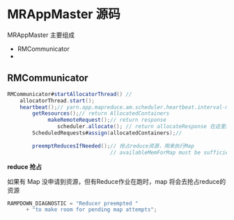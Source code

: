 # MRAppMaster 源码

MRAppMaster 主要组成

* RMCommunicator
* 





## RMCommunicator

```java
RMCommunicator#startAllocatorThread() //
    allocatorThread.start();
	heartbeat();// yarn.app.mapreduce.am.scheduler.heartbeat.interval-ms=1000
		getResources();// return AllocatedContainers
			 makeRemoteRequest();// return response
				scheduler.allocate(); // return allocateResponse 在这里通过与ResourceManager通过RPC交互
		ScheduledRequests#assign(allocatedContainers);//
		
		preemptReducesIfNeeded();// 抢占reduce资源，用来执行Map 
								 // availableMemForMap must be sufficient to run at least 1 map

```



**reduce 抢占**

如果有 Map 没申请到资源，但有Reduce作业在跑时，map 将会去抢占reduce的资源

```java
RAMPDOWN_DIAGNOSTIC = "Reducer preempted "
      + "to make room for pending map attempts";
```

